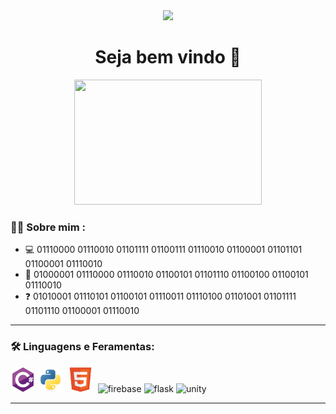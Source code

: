 <div id="header" align="center">
  <img src= "https://media.giphy.com/media/lP8xu5t2DLGG045H8F/giphy.gif" width="100"/>
</div>

<h1 align="center">
  Seja bem vindo 👋
</h1>

<div align="center">
  <img src='https://media.giphy.com/media/mTPjPA6SSXgTsnZ1Dh/giphy.gif' width="300" height="200"/>
</div>

### 👨‍💻 Sobre mim :

- 💻 01110000 01110010 01101111 01100111 01110010 01100001 01101101 01100001 01110010 
- 📖 01000001 01110000 01110010 01100101 01101110 01100100 01100101 01110010 
- ❓  01010001 01110101 01100101 01110011 01110100 01101001 01101111 01101110 01100001 01110010 

---

### 🛠️ Linguagens e Feramentas:
<div>
  <img src="https://raw.githubusercontent.com/devicons/devicon/master/icons/csharp/csharp-original.svg" alt="csharp" width="40" height="40"/>
  <img src="https://github.com/devicons/devicon/blob/master/icons/python/python-original.svg" title="python" alt="python" width="40" height="40"/>&nbsp;
  <img src="https://github.com/devicons/devicon/blob/master/icons/html5/html5-original.svg" title="HTML5" alt="HTML" width="40" height="40"/>&nbsp;
  <img src="https://www.vectorlogo.zone/logos/firebase/firebase-icon.svg" alt="firebase" width="40" height="40"/> 
  <img src="https://www.vectorlogo.zone/logos/pocoo_flask/pocoo_flask-icon.svg" alt="flask" width="40" height="40"/>
  <img src="https://www.vectorlogo.zone/logos/unity3d/unity3d-icon.svg" alt="unity" width="40" height="40"/> </a> </p>
</div>

---
